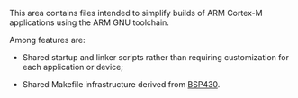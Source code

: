 This area contains files intended to simplify builds of ARM Cortex-M
applications using the ARM GNU toolchain.

Among features are:

* Shared startup and linker scripts rather than requiring customization
  for each application or device;

* Shared Makefile infrastructure derived from
  [BSP430](http://pabigot.github.io/bsp430/).

